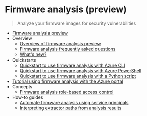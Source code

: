 # Firmware analysis (preview)
> Analyze your firmware images for security vulnerabilities
  - [Firmware analysis preview](https://learn.microsoft.com/en-us/azure/firmware-analysis/)
  - Overview
    - [Overview of firmware analysis preview](https://learn.microsoft.com/en-us/azure/firmware-analysis/overview-firmware-analysis)
    - [Firmware analysis frequently asked questions](https://learn.microsoft.com/en-us/azure/firmware-analysis/firmware-analysis-faq)
    - [What's new?](https://learn.microsoft.com/en-us/azure/firmware-analysis/release-notes)
  - Quickstarts
    - [Quickstart to use firmware analysis with Azure CLI](https://learn.microsoft.com/en-us/azure/firmware-analysis/quickstart-upload-firmware-using-azure-command-line-interface)
    - [Quickstart to use firmware analysis with Azure PowerShell](https://learn.microsoft.com/en-us/azure/firmware-analysis/quickstart-upload-firmware-using-powershell)
    - [Quickstart to use firmware analysis with a Python script](https://learn.microsoft.com/en-us/azure/firmware-analysis/quickstart-upload-firmware-using-python)
  - [Tutorial using firmware analysis with the Azure portal](https://learn.microsoft.com/en-us/azure/firmware-analysis/tutorial-analyze-firmware)
  - Concepts
    - [Firmware analysis role-based access control](https://learn.microsoft.com/en-us/azure/firmware-analysis/firmware-analysis-rbac)
  - How-to guides
    - [Automate firmware analysis using service principals](https://learn.microsoft.com/en-us/azure/firmware-analysis/automate-firmware-analysis-service-principals)
    - [Interpreting extractor paths from analysis results](https://learn.microsoft.com/en-us/azure/firmware-analysis/interpreting-extractor-paths)
